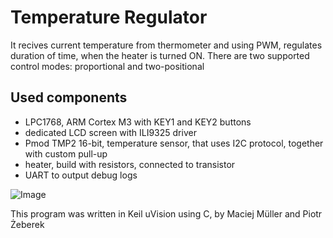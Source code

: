 # Temperature Regulator
It recives current temperature from thermometer and using PWM, regulates duration of time, when the heater is turned ON. 
There are two supported control modes: proportional and two-positional

## Used components
- LPC1768, ARM Cortex M3 with KEY1 and KEY2 buttons 
- dedicated LCD screen with ILI9325 driver
- Pmod TMP2 16-bit, temperature sensor, that uses I2C protocol, together with custom pull-up
- heater, build with resistors, connected to transistor
- UART to output debug logs

![Image](https://github.com/user-attachments/assets/79335539-703d-47f9-b235-a7b75475f67d)

This program was written in Keil uVision using C, by Maciej Müller and Piotr Żeberek
